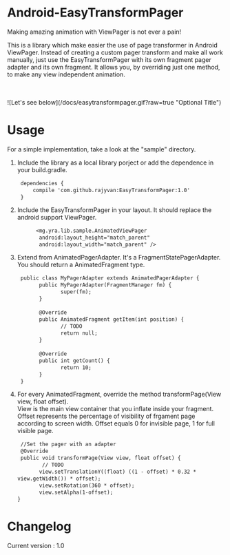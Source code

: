 Android-EasyTransformPager
==========================
Making amazing animation with ViewPager is not ever a pain!
<p>This is a library which make easier the use of page transformer in Android ViewPager. Instead of creating a custom pager transform and make all work manually, just use the EasyTransformPager with its own fragment pager adapter and its own fragment. It allows you, by overriding just one method, to make any view independent animation.</p>
<br>
<br>
![Let's see below](/docs/easytransformpager.gif?raw=true "Optional Title")

Usage
==========================
For a simple implementation, take a look at the "sample" directory.

1. Include the library as a local library porject or add the dependence in your build.gradle.
       
        dependencies {
            compile 'com.github.rajyvan:EasyTransformPager:1.0'
        }

2. Include the EasyTransformPager in your layout. It should replace the android support ViewPager.
      
             <mg.yra.lib.sample.AnimatedViewPager
              android:layout_height="match_parent"
              android:layout_width="match_parent" />

3. Extend from AnimatedPagerAdapter. It's a FragmentStatePagerAdapter. You should return a AnimatedFragment type.
        
        public class MyPagerAdapter extends AnimatedPagerAdapter {
              public MyPagerAdapter(FragmentManager fm) {
                     super(fm);
              }
        
              @Override
              public AnimatedFragment getItem(int position) {
                     // TODO
                     return null;
              }
        
              @Override
              public int getCount() {
                     return 10;
              }
        }

4. For every AnimatedFragment, override the method transformPage(View view, float offset). 
   <br>View is the main view container that you inflate inside your fragment.
   <br>Offset represents the percentage of visibility of frgament page according to screen width. Offset equals 0 for invisible page, 1 for full visible page.

        //Set the pager with an adapter
        @Override
        public void transformPage(View view, float offset) {
               // TODO
              view.setTranslationY((float) ((1 - offset) * 0.32 * view.getWidth()) * offset);
              view.setRotation(360 * offset);
              view.setAlpha(1-offset);
       }
       
          

Changelog
==========================
Current version : 1.0
